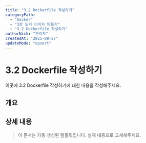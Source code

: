 ```yaml
---
title: "3.2 Dockerfile 작성하기"
categoryPath:
  - "Docker"
  - "3장 도커 이미지 만들기"
  - "3.2 Dockerfile 작성하기"
authorNick: "관리자"
createdAt: "2025-08-27"
updateMode: "upsert"
---
```


# 3.2 Dockerfile 작성하기

이곳에 3.2 Dockerfile 작성하기에 대한 내용을 작성해주세요.

## 개요

<!-- 내용을 작성해주세요 -->

## 상세 내용

<!-- 내용을 작성해주세요 -->

> 이 문서는 자동 생성된 템플릿입니다. 실제 내용으로 교체해주세요.
